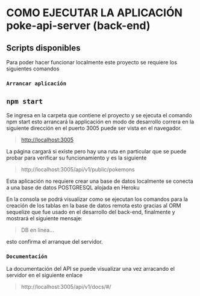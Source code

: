 # COMO EJECUTAR LA APLICACIÓN poke-api-server (back-end)


## Scripts disponibles

Para poder hacer funcionar localmente este proyecto se requiere los siguientes comandos

### `Arrancar aplicación`

## `npm start`

Se ingresa en la carpeta que contiene el proyecto y se ejecuta el comando npm start esto arrancará la applicación en modo de desarrollo
correra en la siguiente dirección en el puerto 3005 puede ser vista en el navegador.

>[http://localhost:3005](http://localhost:3005) 

La página cargará si existe pero hay una ruta en particular que se puede probar para verificar su funcionamiento y es la siguiente

>http://localhost:3005/api/v1/public/pokemons

Esta aplicación no requiere crear una base de datos localmente se conecta a una base de datos POSTGRESQL alojada en Heroku

En la consola se podrá visualizar como se ejecutan los comandos para la creación de los tablas en la base de datos remota esto gracias al ORM sequelize que fue usado en el desarrollo del back-end, finalmente y mostrará el siguiente mensaje: 

>DB en línea...

esto confirma el arranque del servidor.

### `Documentación`

La documentación del API  se puede visualizar una vez arracando el servidor en el siguiente enlace

>http://localhost:3005/api/v1/docs/#/
